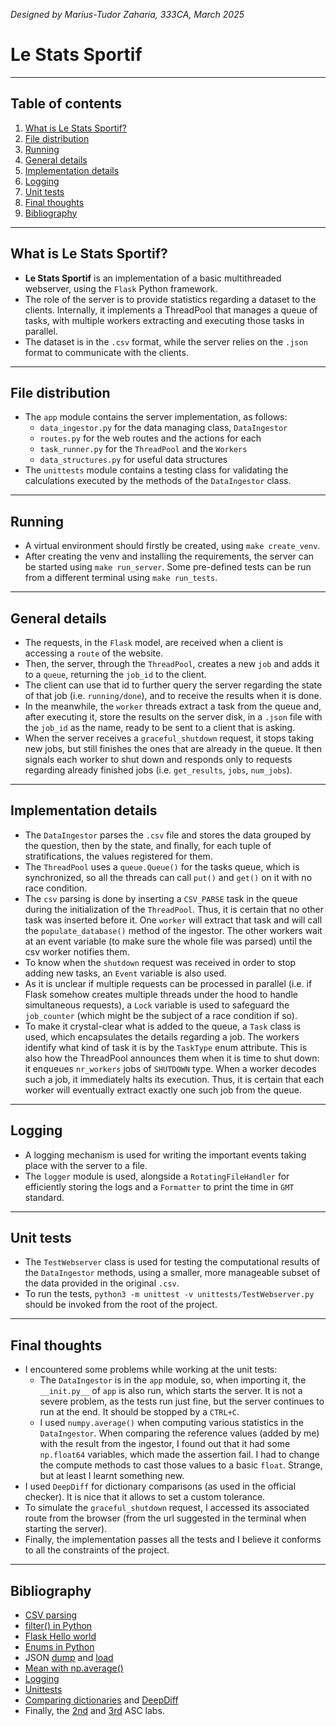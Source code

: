 *Designed by Marius-Tudor Zaharia, 333CA, March 2025*

# Le Stats Sportif

---

## Table of contents
1. [What is Le Stats Sportif?](#what-is-le-stats-sportif)
2. [File distribution](#file-distribution)
3. [Running](#running)
4. [General details](#general-details)
5. [Implementation details](#implementation-details)
6. [Logging](#logging)
7. [Unit tests](#unit-tests)
8. [Final thoughts](#final-thoughts)
9. [Bibliography](#bibliography)

---

## What is Le Stats Sportif?
* **Le Stats Sportif** is an implementation of a basic multithreaded webserver,
using the `Flask` Python framework.
* The role of the server is to provide statistics regarding a dataset to the
clients. Internally, it implements a ThreadPool that manages a queue of tasks,
with multiple workers extracting and executing those tasks in parallel.
* The dataset is in the `.csv` format, while the server relies on the `.json`
format to communicate with the clients.

---

## File distribution
* The `app` module contains the server implementation, as follows:
    * `data_ingestor.py` for the data managing class, `DataIngestor`
    * `routes.py` for the web routes and the actions for each
    * `task_runner.py` for the `ThreadPool` and the `Workers`
    * `data_structures.py` for useful data structures
* The `unittests` module contains a testing class for validating the calculations
executed by the methods of the `DataIngestor` class.

---

## Running
* A virtual environment should firstly be created, using `make create_venv`.
* After creating the venv and installing the requirements, the server can be
started using `make run_server`. Some pre-defined tests can be run from a
different terminal using `make run_tests`.

---

## General details
* The requests, in the `Flask` model, are received when a client is accessing a
`route` of the website.
* Then, the server, through the `ThreadPool`, creates a new `job` and adds it to
a `queue`, returning the `job_id` to the client.
* The client can use that id to further query the server regarding the state of
that job (i.e. `running/done`), and to receive the results when it is done.
* In the meanwhile, the `worker` threads extract a task from the queue and, after
executing it, store the results on the server disk, in a `.json` file with the
`job_id` as the name, ready to be sent to a client that is asking.
* When the server receives a `graceful_shutdown` request, it stops taking new jobs,
but still finishes the ones that are already in the queue. It then signals each
worker to shut down and responds only to requests regarding already finished jobs
(i.e. `get_results`, `jobs`, `num_jobs`).

---

## Implementation details
* The `DataIngestor` parses the `.csv` file and stores the data grouped by the
question, then by the state, and finally, for each tuple of stratifications, the
values registered for them.
* The `ThreadPool` uses a `queue.Queue()` for the tasks queue, which is synchronized,
so all the threads can call `put()` and `get()` on it with no race condition.
* The `csv` parsing is done by inserting a `CSV_PARSE` task in the queue during the
initialization of the `ThreadPool`. Thus, it is certain that no other task was
inserted before it. One `worker` will extract that task and will call the
`populate_database()` method of the ingestor. The other workers wait at an event
variable (to make sure the whole file was parsed) until the csv worker notifies them.
* To know when the `shutdown` request was received in order to stop adding new tasks,
an `Event` variable is also used.
* As it is unclear if multiple requests can be processed in parallel (i.e. if Flask
somehow creates multiple threads under the hood to handle simultaneous requests), a
`Lock` variable is used to safeguard the `job_counter` (which might be the subject of
a race condition if so).
* To make it crystal-clear what is added to the queue, a `Task` class is used, which
encapsulates the details regarding a job. The workers identify what kind of task it is
by the `TaskType` enum attribute. This is also how the ThreadPool announces them when
it is time to shut down: it enqueues `nr_workers` jobs of `SHUTDOWN` type. When a
worker decodes such a job, it immediately halts its execution. Thus, it is certain that
each worker will eventually extract exactly one such job from the queue.

---

## Logging
* A logging mechanism is used for writing the important events taking place with the
server to a file.
* The `logger` module is used, alongside a `RotatingFileHandler` for efficiently storing
the logs and a `Formatter` to print the time in `GMT` standard.

---

## Unit tests
* The `TestWebserver` class is used for testing the computational results of the
`DataIngestor` methods, using a smaller, more manageable subset of the data provided
in the original `.csv`.
* To run the tests, `python3 -m unittest -v unittests/TestWebserver.py` should be invoked
from the root of the project.

---

## Final thoughts
* I encountered some problems while working at the unit tests:
  * The `DataIngestor` is in the `app` module, so, when importing it, the `__init.py__`
    of `app` is also run, which starts the server. It is not a severe problem, as the
    tests run just fine, but the server continues to run at the end. It should be stopped
    by a `CTRL+C`.
  * I used `numpy.average()` when computing various statistics in the `DataIngestor`.
    When comparing the reference values (added by me) with the result from the ingestor,
    I found out that it had some `np.float64` variables, which made the assertion fail.
    I had to change the compute methods to cast those values to a basic `float`. Strange,
    but at least I learnt something new.
* I used `DeepDiff` for dictionary comparisons (as used in the official checker). It is nice
that it allows to set a custom tolerance.
* To simulate the `graceful_shutdown` request, I accessed its associated route from the
browser (from the url suggested in the terminal when starting the server).
* Finally, the implementation passes all the tests and I believe it conforms to all the
constraints of the project.

---

## Bibliography
* [CSV parsing](https://www.geeksforgeeks.org/reading-csv-files-in-python/)
* [filter() in Python](https://www.geeksforgeeks.org/filter-in-python/)
* [Flask Hello world](https://www.youtube.com/watch?v=mqhxxeeTbu0&list=PLzMcBGfZo4-n4vJJybUVV3Un_NFS5EOgX&index=1)
* [Enums in Python](https://docs.python.org/3/howto/enum.html)
* JSON [dump](https://www.geeksforgeeks.org/json-dump-in-python/) and
  [load](https://www.geeksforgeeks.org/json-load-in-python/)
* [Mean with np.average()](https://www.geeksforgeeks.org/find-average-list-python/)
* [Logging](https://docs.python.org/3/howto/logging.html)
* [Unittests](https://docs.python.org/3/library/unittest.html)
* [Comparing dictionaries](https://flexiple.com/python/python-compare-two-dictionaries)
  and [DeepDiff](https://zepworks.com/deepdiff/current/diff.html)
* Finally, the [2nd](https://ocw.cs.pub.ro/courses/asc/laboratoare/02) and
  [3rd](https://ocw.cs.pub.ro/courses/asc/laboratoare/03) ASC labs.





  